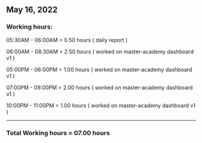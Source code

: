 ## May 16, 2022
### Working hours:

05:30AM - 06:00AM     = 0.50 hours ( daily report )

06:00AM - 08:30AM     = 2.50 hours ( worked on master-academy dashboard v1 )

05:00PM - 06:00PM     = 1.00 hours ( worked on master-academy dashboard v1 )

07:00PM - 09:00PM     = 2.00 hours ( worked on master-academy dashboard v1 )

10:00PM - 11:00PM     = 1.00 hours ( worked on master-academy dashboard v1 )

----------------------------------------

### Total Working hours = 07.00 hours